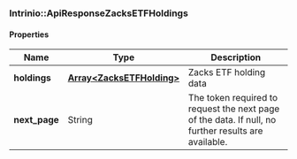 

[//]: # (CLASS:Intrinio::ApiResponseZacksETFHoldings)

[//]: # (KIND:object)

### Intrinio::ApiResponseZacksETFHoldings

#### Properties

[//]: # (START_DEFINITION)

Name | Type | Description
------------ | ------------- | -------------
**holdings** | [**Array&lt;ZacksETFHolding&gt;**](ZacksETFHolding.md) | Zacks ETF holding data &nbsp;
**next_page** | String | The token required to request the next page of the data. If null, no further results are available. &nbsp;

[//]: # (END_DEFINITION)


[//]: # (CONTAINED_CLASS:Intrinio::ZacksETFHolding)



